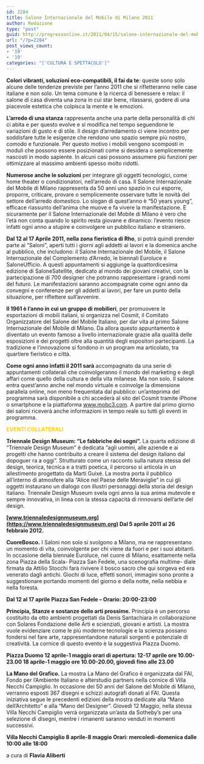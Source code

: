 ```yaml
---
id: 2284
title: Salone Internazionale del Mobile di Milano 2011
author: Redazione
type: "post"
guid: http://progressonline.it/2011/04/15/salone-internazionale-del-mobile-di-milano-2011/
url: "/?p=2284"
post_views_count:
- '19'
- '19'
categories: "['CULTURA E SPETTACOLO']"
---
```


**Colori vibranti, soluzioni eco-compatibili, il fai da te**: queste sono solo alcune delle tendenze previste per l’anno 2011 che si rifletteranno nelle case italiane e non solo. Un tema comune è la ricerca di benessere e relax: il salone di casa diventa una zona in cui star bene, rilassarsi, godere di una piacevole estetica che colpisca la mente e le emozioni.

**L’arredo di una stanza** rappresenta anche una parte della personalità di chi ci abita e per questo evolve e si modifica nel tempo seguendone le variazioni di gusto e di stile. Il design d’arredamento ci viene incontro per soddisfare tutte le esigenze che rendono uno spazio sempre più nostro, comodo e funzionale. Per questo motivo i mobili vengono scomposti in moduli che possono essere posizionati come si desidera o semplicemente nascosti in modo sapiente. In alcuni casi possono assumere più funzioni per ottimizzare al massimo ambienti spesso molto ridotti.

**Numerose anche le soluzioni** per integrare gli oggetti tecnologici, come home theater o condizionatori, nell’arredo di casa. Il Salone Internazionale del Mobile di Milano rappresenta da 50 anni uno spazio in cui esporre, proporre, criticare, provare o semplicemente osservare tutte le novità del settore dell’arredo domestico. Lo slogan di quest’anno è “50 years young”, efficace riassunto dell’anima che muove e fa vivere la manifestazione. E sicuramente per il Salone Internazionale del Mobile di Milano è vero che l’età non conta quando lo spirito resta giovane e dinamico: l’evento riesce infatti ogni anno a stupire e coinvolgere un pubblico italiano e straniero.

**Dal 12 al 17 Aprile 2011, nella zona fieristica di Rho**, si potrà quindi prender parte ai “Saloni”, aperti tutti i giorni agli addetti ai lavori e la domenica anche al pubblico, che includono: il Salone Internazionale del Mobile, il Salone Internazionale del Complemento d’Arredo, le biennali Euroluce e SaloneUfficio. A questi appuntamenti si aggiunge la quattordicesima edizione di SaloneSatellite, dedicato al mondo dei giovani creativi, con la partecipazione di 700 designer che potranno rappresentare i grandi nomi del futuro. Le manifestazioni saranno accompagnate come ogni anno da convegni e conferenze per gli addetti ai lavori, per fare un punto della situazione, per riflettere sull’avvenire.

**Il 1961 è l’anno in cui un gruppo di mobilieri**, per promuovere le esportazioni di mobili italiani, si organizza nel Cosmit, il Comitato Organizzatore del Salone del Mobile Italiano, per dar vita al primo Salone Internazionale del Mobile di Milano. Da allora questo appuntamento è diventato un evento famoso a livello internazionale grazie alla qualità delle esposizioni e dei progetti oltre alla quantità degli espositori partecipanti. La tradizione e l’innovazione si fondono in un program ma articolato, tra quartiere fieristico e città.

**Come ogni anno infatti il 2011 sarà** accompagnato da una serie di appuntamenti collaterali che coinvolgeranno il mondo del marketing e degli affari come quello della cultura e della vita milanese. Ma non solo. Il salone entra quest’anno anche nel mondo virtuale e coinvolge la dimensione parallela online, non meno frequentata dal pubblico: un’anteprima del programma sarà disponibile a chi accederà al sito del Cosmit tramite iPhone o smartphone e la piattaforma www.mobc3.com. A partire dal primo giorno dei saloni riceverà anche informazioni in tempo reale su tutti gli eventi in programma.

<span style="color: rgb(255, 204, 0);">**EVENTI COLLATERALI**</span>

**Triennale Design Museum: “Le fabbriche dei sogni”.** La quarta edizione di “Triennale Design Museum” è dedicata “agli uomini, alle aziende e ai progetti che hanno contribuito a creare il sistema del design italiano dal dopoguer ra a oggi”. Strutturato come un racconto sulla natura stessa del design, teorica, tecnica e a tratti poetica, il percorso si articola in un allestimento progettato da Martí Guixé. La mostra porta il pubblico all’interno di atmosfere alla “Alice nel Paese delle Meraviglie” in cui gli oggetti instaurano un dialogo con illustri personaggi della storia del design italiano. Triennale Design Museum svela ogni anno la sua anima mutevole e sempre innovativa, in linea con la stessa capacità di rinnovarsi dell’arte del design.

**[www.triennaledesignmuseum.org](https://www.triennaledesignmuseum.org) Dal 5 aprile 2011 al 26 febbraio 2012.**

**CuoreBosco.** I Saloni non solo si svolgono a Milano, ma ne rappresentano un momento di vita, coinvolgente per chi viene da fuori e per i suoi abitanti. In occasione della biennale Euroluce, nel cuore di Milano, esattamente nella zona Piazza della Scala- Piazza San Fedele, una scenografia multime- diale firmata da Attilio Stocchi farà rivivere il bosco sacro che qui sorgeva ed era venerato dagli antichi. Giochi di luce, effetti sonori, immagini sono pronte a suggestionare portando momenti del giorno e della notte, nella nebbia e nella foresta.

**Dal 12 al 17 aprile Piazza San Fedele – Orario: 20:00-23:00**

**Principia, Stanze e sostanze delle arti prossime.** Principia è un percorso costituito da otto ambienti progettati da Denis Santachiara in collaborazione con Solares Fondazione delle Arti e scienziati, giovani e artisti. La mostra vuole evidenziare come le più moderne tecnologie e la scienza possano fondersi nel fare arte, rappresentandone naturali sorgenti e potenziale di creatività. La cornice di questo evento è la suggestiva Piazza Duomo.

**Piazza Duomo 12 aprile-1 maggio orari di apertura: 12-17 aprile ore 10.00-23.00 18 aprile-1 maggio ore 10.00-20.00, giovedì fino alle 23.00**

**La Mano del Grafico.** La mostra La Mano del Grafico è organizzata dal FAI, Fondo per l’Ambiente Italiano e alterstudio partners nella cornice di Villa Necchi Campiglio. In occasione dei 50 anni del Salone del Mobile di Milano, verranno esposti 367 disegni e schizzi autografi donati al FAI. Questa iniziativa segue le precedenti edizioni della mostra dedicate alla “Mano dell’Architetto” e alla “Mano del Designer”. Giovedì 12 Maggio, nella stessa Villa Necchi Campiglio verrà organizzata un’asta da Sotheby’s per una selezione di disegni, mentre i rimanenti saranno venduti in momenti successivi.

**Villa Necchi Campiglio 8 aprile-8 maggio Orari: mercoledì-domenica dalle 10:00 alle 18:00**

a cura di **Flavia Aliberti**